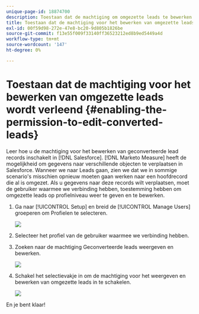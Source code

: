 ```yaml
---
unique-page-id: 18874700
description: Toestaan dat de machtiging om omgezette leads te bewerken - [!DNL Marketo Measure] - Productdocumentatie
title: Toestaan dat de machtiging voor het bewerken van omgezette leads wordt verleend
exl-id: 00f59d98-272e-47e8-bc20-9d805b1826be
source-git-commit: f13e55f009f33140ff36523212ed8b9ed5449a4d
workflow-type: tm+mt
source-wordcount: '147'
ht-degree: 0%

---
```


# Toestaan dat de machtiging voor het bewerken van omgezette leads wordt verleend {#enabling-the-permission-to-edit-converted-leads}

Leer hoe u de machtiging voor het bewerken van geconverteerde lead records inschakelt in [!DNL Salesforce]. [!DNL Marketo Measure] heeft de mogelijkheid om gegevens naar verschillende objecten te verplaatsen in Salesforce. Wanneer we naar Leads gaan, zien we dat we in sommige scenario&#39;s misschien opnieuw moeten gaan werken naar een hoofdrecord die al is omgezet. Als u gegevens naar deze records wilt verplaatsen, moet de gebruiker waarmee we verbinding hebben, toestemming hebben om omgezette leads op profielniveau weer te geven en te bewerken.

1. Ga naar [!UICONTROL Setup] en breid de [!UICONTROL Manage Users] groeperen om Profielen te selecteren.

   ![](assets/1-2.png)

1. Selecteer het profiel van de gebruiker waarmee we verbinding hebben.

1. Zoeken naar de machtiging Geconverteerde leads weergeven en bewerken.

   ![](assets/2-1.png)

1. Schakel het selectievakje in om de machtiging voor het weergeven en bewerken van omgezette leads in te schakelen.

   ![](assets/3-1.png)

En je bent klaar!

